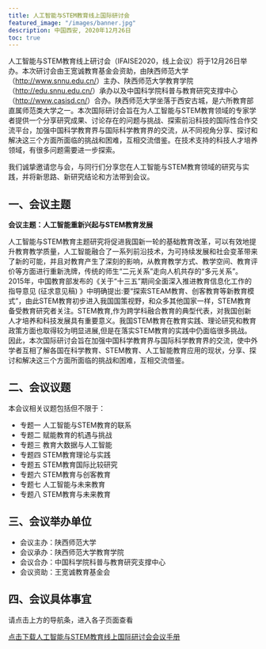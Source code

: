 ```yaml
---
title: 人工智能与STEM教育线上国际研讨会
featured_image: "/images/banner.jpg"
description: 中国西安, 2020年12月26日
toc: true 
---
```


人工智能与STEM教育线上研讨会（IFAISE2020，线上会议）将于12月26日举办。本次研讨会由王宽诚教育基金会资助，由陕西师范大学（<http://www.snnu.edu.cn/>）主办、陕西师范大学教育学院（<http://edu.snnu.edu.cn/>）承办以及中国科学院科普与教育研究支撑中心（<http://www.casisd.cn/>）合办。陕西师范大学坐落于西安古城，是六所教育部直属师范类大学之一。本次国际研讨会旨在为人工智能与STEM教育领域的专家学者提供一个分享研究成果、讨论存在的问题与挑战、探索前沿科技的国际性合作交流平台，加强中国科学教育界与国际科学教育界的交流，从不同视角分享、探讨和解决这三个方面所面临的挑战和困难，互相交流借鉴。在技术支持的科技人才培养领域，有很多问题需要进一步探索。

我们诚挚邀请您与会，与同行们分享您在人工智能与STEM教育领域的研究与实践，并将新思路、新研究结论和方法带到会议。

## 一、会议主题

**会议主题：人工智能重新兴起与STEM教育发展**

人工智能与STEM教育主题研究将促进我国新一轮的基础教育改革，可以有效地提升教育教学质量，人工智能融合了一系列前沿技术，为可持续发展和社会变革带来了新的可能，并且对教育产生了深刻的影响，从教育教学方式、教学空间、教育评价等方面进行重新洗牌，传统的师生“二元关系”走向人机共存的“多元关系”。2015年，中国教育部发布的《关于“十三五”期间全面深入推进教育信息化工作的指导意见 (征求意见稿) 》中明确提出:要“探索STEAM教育、创客教育等新教育模式”，由此STEM教育初步进入我国国策视野，和众多其他国家一样，STEM教育备受教育研究者关注。STEM教育,作为跨学科融合教育的典型代表，对我国创新人才培养和科技发展具有重要意义。我国STEM教育在教育实践、理论研究和教育政策方面也取得较为明显进展,但是在落实STEM教育的实践中仍面临很多挑战。因此，本次国际研讨会旨在加强中国科学教育界与国际科学教育界的交流，使中外学者互相了解各国在科学教育、STEM教育、人工智能教育应用的现状，分享、探讨和解决这三个方面所面临的挑战和困难，互相交流借鉴。

## 二、会议议题

本会议相关议题包括但不限于：

- 专题一 人工智能与STEM教育的联系
- 专题二 赋能教育的机遇与挑战
- 专题三 教育大数据与人工智能
- 专题四 STEM教育理论与实践
- 专题五 STEM教育国际比较研究
- 专题六 STEM教育与创客教育
- 专题七 人工智能与未来教育
- 专题八 STEM教育与未来教育

## 三、会议举办单位
- 会议主办：陕西师范大学
- 会议承办：陕西师范大学教育学院
- 会议合办：中国科学院科普与教育研究支撑中心
- 会议资助：王宽诚教育基金会

## 四、会议具体事宜

请点击上方的导航条，进入各子页面查看

[点击下载人工智能与STEM教育线上国际研讨会会议手册](/attachments/IFAISE2020_Program_Book.pdf)